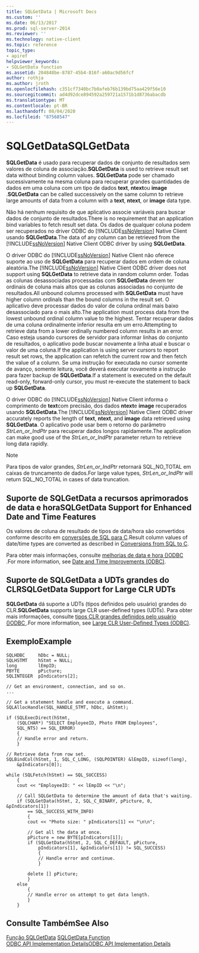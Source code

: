 ```yaml
---
title: SQLGetData | Microsoft Docs
ms.custom: ''
ms.date: 06/13/2017
ms.prod: sql-server-2014
ms.reviewer: ''
ms.technology: native-client
ms.topic: reference
topic_type:
- apiref
helpviewer_keywords:
- SQLGetData function
ms.assetid: 204848be-8787-45b4-816f-a60ac9d56fcf
author: rothja
ms.author: jroth
ms.openlocfilehash: c351cf7340bc7b0afeb76b139bd75aa429f56e10
ms.sourcegitcommit: ad4d92dce894592a259721a1571b1d8736abacdb
ms.translationtype: MT
ms.contentlocale: pt-BR
ms.lasthandoff: 08/04/2020
ms.locfileid: "87568547"
---
```

# <a name="sqlgetdata"></a><span data-ttu-id="beef4-102">SQLGetData</span><span class="sxs-lookup"><span data-stu-id="beef4-102">SQLGetData</span></span>
  <span data-ttu-id="beef4-103">**SQLGetData** é usado para recuperar dados de conjunto de resultados sem valores de coluna de associação.</span><span class="sxs-lookup"><span data-stu-id="beef4-103">**SQLGetData** is used to retrieve result set data without binding column values.</span></span> <span data-ttu-id="beef4-104">**SQLGetData** pode ser chamado sucessivamente na mesma coluna para recuperar grandes quantidades de dados em uma coluna com um tipo de dados **text**, **ntext**ou **image** .</span><span class="sxs-lookup"><span data-stu-id="beef4-104">**SQLGetData** can be called successively on the same column to retrieve large amounts of data from a column with a **text**, **ntext**, or **image** data type.</span></span>  
  
 <span data-ttu-id="beef4-105">Não há nenhum requisito de que aplicativo associe variáveis para buscar dados de conjunto de resultados.</span><span class="sxs-lookup"><span data-stu-id="beef4-105">There is no requirement that an application bind variables to fetch result set data.</span></span> <span data-ttu-id="beef4-106">Os dados de qualquer coluna podem ser recuperados no driver ODBC do [!INCLUDE[ssNoVersion](../../includes/ssnoversion-md.md)] Native Client usando **SQLGetData**.</span><span class="sxs-lookup"><span data-stu-id="beef4-106">The data of any column can be retrieved from the [!INCLUDE[ssNoVersion](../../includes/ssnoversion-md.md)] Native Client ODBC driver by using **SQLGetData**.</span></span>  
  
 <span data-ttu-id="beef4-107">O driver ODBC do [!INCLUDE[ssNoVersion](../../includes/ssnoversion-md.md)] Native Client não oferece suporte ao uso de **SQLGetData** para recuperar dados em ordem de coluna aleatória.</span><span class="sxs-lookup"><span data-stu-id="beef4-107">The [!INCLUDE[ssNoVersion](../../includes/ssnoversion-md.md)] Native Client ODBC driver does not support using **SQLGetData** to retrieve data in random column order.</span></span> <span data-ttu-id="beef4-108">Todas as colunas desassociadas processadas com **SQLGetData** devem ter ordinais de coluna mais altos que as colunas associadas no conjunto de resultados.</span><span class="sxs-lookup"><span data-stu-id="beef4-108">All unbound columns processed with **SQLGetData** must have higher column ordinals than the bound columns in the result set.</span></span> <span data-ttu-id="beef4-109">O aplicativo deve processar dados do valor de coluna ordinal mais baixo desassociado para o mais alto.</span><span class="sxs-lookup"><span data-stu-id="beef4-109">The application must process data from the lowest unbound ordinal column value to the highest.</span></span> <span data-ttu-id="beef4-110">Tentar recuperar dados de uma coluna ordinalmente inferior resulta em um erro.</span><span class="sxs-lookup"><span data-stu-id="beef4-110">Attempting to retrieve data from a lower ordinally numbered column results in an error.</span></span> <span data-ttu-id="beef4-111">Caso esteja usando cursores de servidor para informar linhas do conjunto de resultados, o aplicativo pode buscar novamente a linha atual e buscar o valor de uma coluna.</span><span class="sxs-lookup"><span data-stu-id="beef4-111">If the application is using server cursors to report result set rows, the application can refetch the current row and then fetch the value of a column.</span></span> <span data-ttu-id="beef4-112">Se uma instrução for executada no cursor somente de avanço, somente leitura, você deverá executar novamente a instrução para fazer backup de **SQLGetData**.</span><span class="sxs-lookup"><span data-stu-id="beef4-112">If a statement is executed on the default read-only, forward-only cursor, you must re-execute the statement to back up **SQLGetData**.</span></span>  
  
 <span data-ttu-id="beef4-113">O driver ODBC do [!INCLUDE[ssNoVersion](../../includes/ssnoversion-md.md)] Native Client informa o comprimento de **text**com precisão, dos dados **ntext**e **image** recuperados usando **SQLGetData**.</span><span class="sxs-lookup"><span data-stu-id="beef4-113">The [!INCLUDE[ssNoVersion](../../includes/ssnoversion-md.md)] Native Client ODBC driver accurately reports the length of **text**, **ntext**, and **image** data retrieved using **SQLGetData**.</span></span> <span data-ttu-id="beef4-114">O aplicativo pode usar bem o retorno do parâmetro *StrLen_or_IndPtr* para recuperar dados longos rapidamente.</span><span class="sxs-lookup"><span data-stu-id="beef4-114">The application can make good use of the *StrLen_or_IndPtr* parameter return to retrieve long data rapidly.</span></span>  
  
> [!NOTE]  
>  <span data-ttu-id="beef4-115">Para tipos de valor grandes, *StrLen_or_IndPtr* retornará SQL_NO_TOTAL em caixas de truncamento de dados.</span><span class="sxs-lookup"><span data-stu-id="beef4-115">For large value types, *StrLen_or_IndPtr* will return SQL_NO_TOTAL in cases of data truncation.</span></span>  
  
## <a name="sqlgetdata-support-for-enhanced-date-and-time-features"></a><span data-ttu-id="beef4-116">Suporte de SQLGetData a recursos aprimorados de data e hora</span><span class="sxs-lookup"><span data-stu-id="beef4-116">SQLGetData Support for Enhanced Date and Time Features</span></span>  
 <span data-ttu-id="beef4-117">Os valores de coluna de resultado de tipos de data/hora são convertidos conforme descrito em [conversões de SQL para C](../native-client-odbc-date-time/datetime-data-type-conversions-from-sql-to-c.md).</span><span class="sxs-lookup"><span data-stu-id="beef4-117">Result column values of date/time types are converted as described in [Conversions from SQL to C](../native-client-odbc-date-time/datetime-data-type-conversions-from-sql-to-c.md).</span></span>  
  
 <span data-ttu-id="beef4-118">Para obter mais informações, consulte [melhorias de data e hora &#40;&#41;ODBC ](../native-client-odbc-date-time/date-and-time-improvements-odbc.md).</span><span class="sxs-lookup"><span data-stu-id="beef4-118">For more information, see [Date and Time Improvements &#40;ODBC&#41;](../native-client-odbc-date-time/date-and-time-improvements-odbc.md).</span></span>  
  
## <a name="sqlgetdata-support-for-large-clr-udts"></a><span data-ttu-id="beef4-119">Suporte de SQLGetData a UDTs grandes do CLR</span><span class="sxs-lookup"><span data-stu-id="beef4-119">SQLGetData Support for Large CLR UDTs</span></span>  
 <span data-ttu-id="beef4-120">**SQLGetData** dá suporte a UDTs (tipos definidos pelo usuário) grandes do CLR.</span><span class="sxs-lookup"><span data-stu-id="beef4-120">**SQLGetData** supports large CLR user-defined types (UDTs).</span></span> <span data-ttu-id="beef4-121">Para obter mais informações, consulte [tipos CLR grandes definidos pelo usuário &#40;&#41;ODBC ](../native-client/odbc/large-clr-user-defined-types-odbc.md).</span><span class="sxs-lookup"><span data-stu-id="beef4-121">For more information, see [Large CLR User-Defined Types &#40;ODBC&#41;](../native-client/odbc/large-clr-user-defined-types-odbc.md).</span></span>  
  
## <a name="example"></a><span data-ttu-id="beef4-122">Exemplo</span><span class="sxs-lookup"><span data-stu-id="beef4-122">Example</span></span>  
  
```  
SQLHDBC     hDbc = NULL;  
SQLHSTMT    hStmt = NULL;  
long        lEmpID;  
PBYTE       pPicture;  
SQLINTEGER  pIndicators[2];  
  
// Get an environment, connection, and so on.  
...  
  
// Get a statement handle and execute a command.  
SQLAllocHandle(SQL_HANDLE_STMT, hDbc, &hStmt);  
  
if (SQLExecDirect(hStmt,  
    (SQLCHAR*) "SELECT EmployeeID, Photo FROM Employees",  
    SQL_NTS) == SQL_ERROR)  
    {  
    // Handle error and return.  
    }  
  
// Retrieve data from row set.  
SQLBindCol(hStmt, 1, SQL_C_LONG, (SQLPOINTER) &lEmpID, sizeof(long),  
    &pIndicators[0]);  
  
while (SQLFetch(hStmt) == SQL_SUCCESS)  
    {  
    cout << "EmployeeID: " << lEmpID << "\n";  
  
    // Call SQLGetData to determine the amount of data that's waiting.  
    if (SQLGetData(hStmt, 2, SQL_C_BINARY, pPicture, 0, &pIndicators[1])  
        == SQL_SUCCESS_WITH_INFO)  
        {  
        cout << "Photo size: " pIndicators[1] << "\n\n";  
  
        // Get all the data at once.  
        pPicture = new BYTE[pIndicators[1]];  
        if (SQLGetData(hStmt, 2, SQL_C_DEFAULT, pPicture,  
            pIndicators[1], &pIndicators[1]) != SQL_SUCCESS)  
            {  
            // Handle error and continue.  
            }  
  
        delete [] pPicture;  
        }  
    else  
        {  
        // Handle error on attempt to get data length.  
        }  
    }  
```  
  
## <a name="see-also"></a><span data-ttu-id="beef4-123">Consulte Também</span><span class="sxs-lookup"><span data-stu-id="beef4-123">See Also</span></span>  
 <span data-ttu-id="beef4-124">[Função SQLGetData](https://go.microsoft.com/fwlink/?LinkId=59350) </span><span class="sxs-lookup"><span data-stu-id="beef4-124">[SQLGetData Function](https://go.microsoft.com/fwlink/?LinkId=59350) </span></span>  
 [<span data-ttu-id="beef4-125">ODBC API Implementation Details</span><span class="sxs-lookup"><span data-stu-id="beef4-125">ODBC API Implementation Details</span></span>](odbc-api-implementation-details.md)  
  
  
